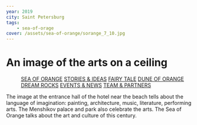 ```yaml
---
year: 2019
city: Saint Petersburg
tags:
    - sea-of-orage
cover: /assets/sea-of-orange/sorange_7_10.jpg
---
```


# An image of the arts on a ceiling

<Menu>
<a href="/sea-of-orange">SEA OF ORANGE</a>
<a href="/sea-of-orange/stories-and-ideas">STORIES & IDEAS</a>
<a href="/sea-of-orange/fairytale">FAIRY TALE</a>
<a href="/sea-of-orange/dune-of-orange">DUNE OF ORANGE</a>
<a href="/sea-of-orange/dreamrocks">DREAM ROCKS</a>
<a href="/sea-of-orange/events-and-news">EVENTS & NEWS</a>
<a href="/sea-of-orange/team-and-partners">TEAM & PARTNERS</a>
</Menu>

The image at the entrance hall of the hotel near the beach tells about the language of imagination: painting, architecture, music, literature, performing arts. The Menshikov palace and park also celebrate the arts. The Sea of Orange talks about the art and culture of this century.
